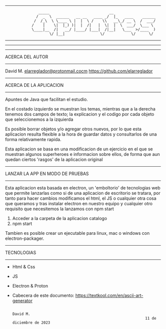 *****************************************************************************************
                   _____                           __                    
                  /  _  \  ______   __ __   ____ _/  |_   ____    ______ 
                 /  /_\  \ \____ \ |  |  \ /    \\   __\_/ __ \  /  ___/ 
                /    |    \|  |_) )|  |  /|   |  \|  |  \  ___/  \___ \  
                \____|__  /|   __/ |____/ |___|  /|__|   \___  >/____  ) 
                        \/ |__|                \/            \/      \/  
*****************************************************************************************
*****************************************************************************************


************************************
ACERCA DEL AUTOR
************************************

David M.
elarreglador@protonmail.cocm
https://github.com/elarreglador


************************************
ACERCA DE LA APLICACION
************************************

Apuntes de Java que facilitan el estudio.

En el costado izquierdo se muestran los temas, mientras que a la derecha tenemos
dos campos de texto; la explicacion y el codigo por cada objeto que 
seleccionemos a la izquierda 

Es posible borrar objetos y/o agregar otros nuevos, por lo que esta aplicacion
resulta flexible a la hora de guardar datos y consultarlos de una forma relativamente
rapida.

Esta aplicacion se basa en una modificacion de un ejercicio en el que se muestran 
algunos superheroes e informacion sobre ellos, de forma que aun quedan ciertos
'rasgos' de la aplicacion original


************************************
LANZAR LA APP EN MODO DE PRUEBAS
************************************

Esta aplicacion esta basada en electron, un 'emboltorio' de tecnologias web que 
permite lanzarlas como si de una aplicacion de escritorio se tratara, por tanto 
para hacer cambios modificamos el html, el JS o cualquier otra cosa que queramos
y tras instalar electron en nuestro equipo y cualquier otro requisito que 
necesitemos la lanzamos con npm start

1) Acceder a la carpeta de la aplicacion catalogo
2) npm start

Tambien es posible crear un ejecutable para linux, mac o windows con electron-packager.


************************************
TECNOLOGIAS
************************************
 - Html & Css
 - JS
 - Electron & Proton

 - Cabecera de este documento: https://textkool.com/en/ascii-art-generator


                                                                                  David M.
                                                                   11 de diciembre de 2023

